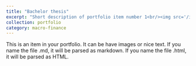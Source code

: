 ```yaml
---
title: "Bachelor thesis"
excerpt: "Short description of portfolio item number 1<br/><img src='/images/500x300.png'>"
collection: portfolio
category: macro-finance
---
```


This is an item in your portfolio. It can be have images or nice text. If you name the file .md, it will be parsed as markdown. If you name the file .html, it will be parsed as HTML. 
